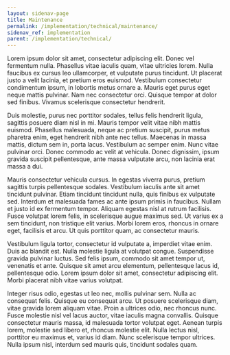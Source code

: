 ```yaml
---
layout: sidenav-page
title: Maintenance
permalink: /implementation/technical/maintenance/
sidenav_ref: implementation
parent: /implementation/technical/
---
```


Lorem ipsum dolor sit amet, consectetur adipiscing elit. Donec vel fermentum nulla. Phasellus vitae iaculis quam, vitae ultricies lorem. Nulla faucibus ex cursus leo ullamcorper, et vulputate purus tincidunt. Ut placerat justo a velit lacinia, et pretium eros euismod. Vestibulum consectetur condimentum ipsum, in lobortis metus ornare a. Mauris eget purus eget neque mattis pulvinar. Nam nec consectetur orci. Quisque tempor at dolor sed finibus. Vivamus scelerisque consectetur hendrerit.

Duis molestie, purus nec porttitor sodales, tellus felis hendrerit ligula, sagittis posuere diam nisl in mi. Mauris tempor velit vitae nibh mattis euismod. Phasellus malesuada, neque ac pretium suscipit, purus metus pharetra enim, eget hendrerit nibh ante nec tellus. Maecenas in massa mattis, dictum sem in, porta lacus. Vestibulum ac semper enim. Nunc vitae pulvinar orci. Donec commodo ac velit at vehicula. Donec dignissim, ipsum gravida suscipit pellentesque, ante massa vulputate arcu, non lacinia erat massa a dui.

Mauris consectetur vehicula cursus. In egestas viverra purus, pretium sagittis turpis pellentesque sodales. Vestibulum iaculis ante sit amet tincidunt pulvinar. Etiam tincidunt tincidunt nulla, quis finibus ex vulputate sed. Interdum et malesuada fames ac ante ipsum primis in faucibus. Nullam et justo id ex fermentum tempor. Aliquam egestas nisl at rutrum facilisis. Fusce volutpat lorem felis, in scelerisque augue maximus sed. Ut varius ex a sem tincidunt, non tristique elit varius. Morbi lorem eros, rhoncus in ornare eget, facilisis et arcu. Ut quis porttitor quam, ac consectetur mauris.

Vestibulum ligula tortor, consectetur id vulputate a, imperdiet vitae enim. Duis ac blandit est. Nulla molestie ligula at volutpat congue. Suspendisse gravida pulvinar luctus. Sed felis ipsum, commodo sit amet tempor ut, venenatis et ante. Quisque sit amet arcu elementum, pellentesque lacus id, pellentesque odio. Lorem ipsum dolor sit amet, consectetur adipiscing elit. Morbi placerat nibh vitae varius volutpat.

Integer risus odio, egestas ut leo nec, mollis pulvinar sem. Nulla ac consequat felis. Quisque eu consequat arcu. Ut posuere scelerisque diam, vitae gravida lorem aliquam vitae. Proin a ultrices odio, nec rhoncus nunc. Fusce molestie nisl vel lacus auctor, vitae iaculis magna convallis. Quisque consectetur mauris massa, id malesuada tortor volutpat eget. Aenean turpis lorem, molestie sed libero et, rhoncus molestie elit. Nulla lectus nisl, porttitor eu maximus et, varius id diam. Nunc scelerisque tempor ultrices. Nulla ipsum nisl, interdum sed mauris quis, tincidunt sodales quam.